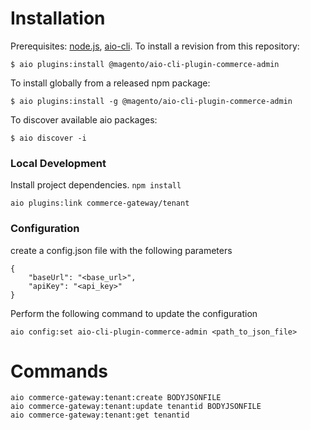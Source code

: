 # Installation

Prerequisites: [node.js](https://nodejs.org/en/), [aio-cli](https://github.com/adobe/aio-cli).
To install a revision from this repository:

```
$ aio plugins:install @magento/aio-cli-plugin-commerce-admin
```

To install globally from a released npm package:

```
$ aio plugins:install -g @magento/aio-cli-plugin-commerce-admin
```

To discover available aio packages:

```
$ aio discover -i
```

### Local Development

Install project dependencies. `npm install`

```
aio plugins:link commerce-gateway/tenant
```

### Configuration

create a config.json file with the following parameters

```
{
    "baseUrl": "<base_url>",
    "apiKey": "<api_key>"
}
```

Perform the following command to update the configuration

```
aio config:set aio-cli-plugin-commerce-admin <path_to_json_file>
```

# Commands

```
aio commerce-gateway:tenant:create BODYJSONFILE
aio commerce-gateway:tenant:update tenantid BODYJSONFILE
aio commerce-gateway:tenant:get tenantid
```
